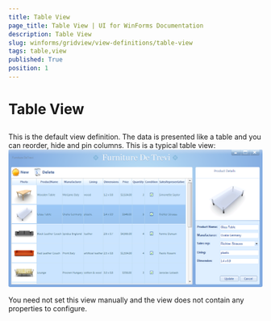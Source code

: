 ```yaml
---
title: Table View
page_title: Table View | UI for WinForms Documentation
description: Table View
slug: winforms/gridview/view-definitions/table-view
tags: table,view
published: True
position: 1
---
```


# Table View



## 

This is the default view definition. The data is presented like a table and you can reorder, hide and pin columns. This is a typical table view:<br>![gridview-viewdefinitions-table-view 001](images/gridview-viewdefinitions-table-view001.png)

You need not set this view manually and the view does not contain any properties to configure.
		
